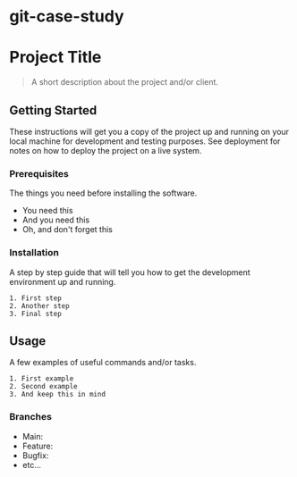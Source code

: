 # git-case-study
# Project Title

> A short description about the project and/or client.

## Getting Started

These instructions will get you a copy of the project up and running on your local machine for development and testing purposes. See deployment for notes on how to deploy the project on a live system.

### Prerequisites

The things you need before installing the software.

* You need this
* And you need this
* Oh, and don't forget this

### Installation

A step by step guide that will tell you how to get the development environment up and running.

```
1. First step
2. Another step
3. Final step
```

## Usage

A few examples of useful commands and/or tasks.

```
1. First example
2. Second example
3. And keep this in mind
```
### Branches

* Main:
* Feature:
* Bugfix:
* etc...
